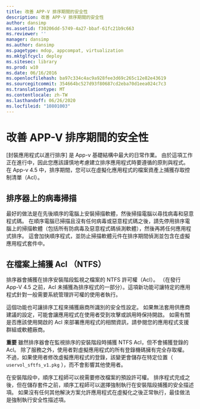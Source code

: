 ```yaml
---
title: 改善 APP-V 排序期間的安全性
description: 改善 APP-V 排序期間的安全性
author: dansimp
ms.assetid: f30206dd-5749-4a27-bbaf-61fc21b9c663
ms.reviewer: ''
manager: dansimp
ms.author: dansimp
ms.pagetype: mdop, appcompat, virtualization
ms.mktglfcycl: deploy
ms.sitesec: library
ms.prod: w10
ms.date: 06/16/2016
ms.openlocfilehash: ba97c334c4ac9a928fee3d69c265c12e82e43619
ms.sourcegitcommit: 354664bc527d93f80687cd2eba70d1eea024c7c3
ms.translationtype: MT
ms.contentlocale: zh-TW
ms.lasthandoff: 06/26/2020
ms.locfileid: "10801003"
---
```

# 改善 APP-V 排序期間的安全性


[封裝應用程式以進行排序] 是 App-v 基礎結構中最大的日常作業。 由於這項工作正在進行中，因此您應該謹慎地考慮建立排序應用程式時要遵循的原則與程式。 在 App-v 4.5 中，排序期間，您可以在虛擬化應用程式的檔案資產上捕獲存取控制清單（Acl）。

## 排序器上的病毒掃描


最好的做法是在先後順序的電腦上安裝掃描軟體，然後掃描電腦以尋找病毒和惡意程式碼。 在順序電腦已掃描且沒有任何病毒或惡意程式碼之後，請先停用排序電腦上的掃描軟體（包括所有防病毒及惡意程式碼偵測軟體），然後再將任何應用程式排序。 這會加快順序程式，並防止掃描軟體元件在排序期間偵測並包含在虛擬應用程式套件中。

## 在檔案上捕獲 Acl （NTFS）


排序器會捕獲在排序安裝階段監視之檔案的 NTFS 許可權（Acl）。 （在發行 App-V 4.5 之前，Acl 未捕獲為排序程式的一部分）。這項新功能可讓特定的應用程式針對一般需要系統管理許可權的使用者執行。

這個功能也可讓排序工程來捕獲廠商所識別的安全性設定。 如果無法套用供應商建議的設定，可能會讓應用程式在使用者受到攻擊或誤用時保持開啟。 如需有關是否應該使用開啟的 Acl 來部署應用程式的相關資訊，請參閱您的應用程式支援群組或軟體廠商。

**重要** 雖然排序器會在監視排序的安裝階段時捕獲 NTFS Acl，但不會捕獲登錄的 Acl。 除了服務之外，使用者對虛擬應用程式的所有登錄機碼擁有完全存取權。 不過，如果使用者修改虛擬應用程式的登錄，該變更會儲存在特定位置（ `uservol_sftfs_v1.pkg` ），而不會影響其他使用者。

 

在安裝階段中，順序工程師可以視需要修改檔案的預設許可權。 排序程式完成之後，但在儲存套件之前，順序工程師可以選擇強制執行在安裝階段捕獲的安全描述項。 如果沒有任何其他解決方案允許應用程式在虛擬化之後正常執行，最佳做法是強制執行安全性描述項。

 

 





